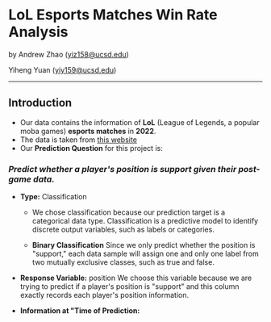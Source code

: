 # LoL Esports Matches Win Rate Analysis
by Andrew Zhao (yiz158@ucsd.edu)

Yiheng Yuan (yiy159@ucsd.edu)

___
## Introduction
- Our data contains the information of **LoL** (League of Legends, a popular moba games) **esports matches** in **2022**.
- The data is taken from [this website](https://oracleselixir.com/tools/downloads)
- Our **Prediction Question** for this project is:

### *Predict whether a player's position is support given their post-game data.* 

- **Type:** Classification
    - We chose classification because our prediction target is a categorical data type. Classification is a predictive model to identify discrete output variables, such as labels or categories.

    - **Binary Classification**
    Since we only predict whether the position is "support," each data sample will assign one and only one label from two mutually exclusive classes, such as true and false.

- **Response Variable:** position
    We choose this variable because we are trying to predict if a player's position is "support" and this column exactly records each player's position information.

- **Information at "Time of Prediction:**


